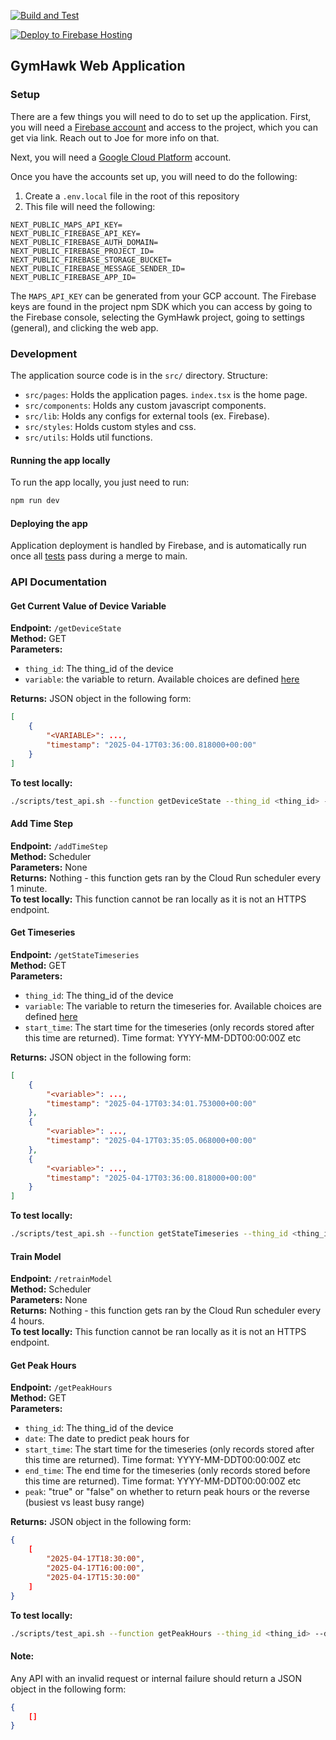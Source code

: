 [![Build and Test](https://github.com/ECESeniorDesign24-25/gymhawkapp/actions/workflows/firebase-hosting-pull-request.yml/badge.svg)](https://github.com/ECESeniorDesign24-25/gymhawkapp/actions/workflows/firebase-hosting-pull-request.yml)

[![Deploy to Firebase Hosting](https://github.com/ECESeniorDesign24-25/gymhawkapp/actions/workflows/firebase-hosting-merge.yml/badge.svg)](https://github.com/ECESeniorDesign24-25/gymhawkapp/actions/workflows/firebase-hosting-merge.yml)

## GymHawk Web Application

### Setup
There are a few things you will need to do to set up the application. First, you will need a [Firebase account](https://firebase.google.com/) and access to the project, which you can get via link. Reach out to Joe for more info on that.

Next, you will need a [Google Cloud Platform](https://console.cloud.google.com/) account.

Once you have the accounts set up, you will need to do the following:
1. Create a `.env.local` file in the root of this repository
2. This file will need the following:
```
NEXT_PUBLIC_MAPS_API_KEY=
NEXT_PUBLIC_FIREBASE_API_KEY=
NEXT_PUBLIC_FIREBASE_AUTH_DOMAIN=
NEXT_PUBLIC_FIREBASE_PROJECT_ID=
NEXT_PUBLIC_FIREBASE_STORAGE_BUCKET=
NEXT_PUBLIC_FIREBASE_MESSAGE_SENDER_ID=
NEXT_PUBLIC_FIREBASE_APP_ID=
```

The `MAPS_API_KEY` can be generated from your GCP account. The Firebase keys are found in the project npm SDK which you can access by going to the Firebase console, selecting the GymHawk project, going to settings (general), and clicking the web app.

### Development
The application source code is in the `src/` directory. Structure:

- `src/pages`: Holds the application pages. `index.tsx` is the home page.
- `src/components`: Holds any custom javascript components.
- `src/lib`: Holds any configs for external tools (ex. Firebase).
- `src/styles`: Holds custom styles and css.
- `src/utils`: Holds util functions.

#### Running the app locally
To run the app locally, you just need to run:
```bash
npm run dev
```

#### Deploying the app
Application deployment is handled by Firebase, and is automatically run once all [tests](functions/test_api.py) pass during a merge to main.

### API Documentation

#### Get Current Value of Device Variable
**Endpoint:** `/getDeviceState`  
**Method:** GET  
**Parameters:**
- `thing_id`: The thing_id of the device  
- `variable`: the variable to return. Available choices are defined [here](variables.md)

**Returns:** JSON object in the following form:
```json
[
    {
        "<VARIABLE>": ...,
        "timestamp": "2025-04-17T03:36:00.818000+00:00"
    }
]
```

**To test locally:**
```bash
./scripts/test_api.sh --function getDeviceState --thing_id <thing_id> --variable <variable>
```

#### Add Time Step
**Endpoint:** `/addTimeStep`  
**Method:** Scheduler  
**Parameters:** None  
**Returns:** Nothing - this function gets ran by the Cloud Run scheduler every 1 minute.  
**To test locally:** This function cannot be ran locally as it is not an HTTPS endpoint.

#### Get Timeseries
**Endpoint:** `/getStateTimeseries`  
**Method:** GET  
**Parameters:**
- `thing_id`: The thing_id of the device
- `variable`: The variable to return the timeseries for. Available choices are defined [here](variables.md)
- `start_time`: The start time for the timeseries (only records stored after this time are returned). Time format: YYYY-MM-DDT00:00:00Z etc

**Returns:** JSON object in the following form:
```json
[
    {
        "<variable>": ...,
        "timestamp": "2025-04-17T03:34:01.753000+00:00"
    },
    {
        "<variable>": ...,
        "timestamp": "2025-04-17T03:35:05.068000+00:00"
    },
    {
        "<variable>": ...,
        "timestamp": "2025-04-17T03:36:00.818000+00:00"
    }
]
```

**To test locally:**
```bash
./scripts/test_api.sh --function getStateTimeseries --thing_id <thing_id> --variable <variable> --start_time <start_time>
```

#### Train Model
**Endpoint:** `/retrainModel`  
**Method:** Scheduler  
**Parameters:** None  
**Returns:** Nothing - this function gets ran by the Cloud Run scheduler every 4 hours.  
**To test locally:** This function cannot be ran locally as it is not an HTTPS endpoint.

#### Get Peak Hours
**Endpoint:** `/getPeakHours`  
**Method:** GET  
**Parameters:**
- `thing_id`: The thing_id of the device
- `date`: The date to predict peak hours for
- `start_time`: The start time for the timeseries (only records stored after this time are returned). Time format: YYYY-MM-DDT00:00:00Z etc
- `end_time`: The end time for the timeseries (only records stored before this time are returned). Time format: YYYY-MM-DDT00:00:00Z etc
- `peak`: "true" or "false" on whether to return peak hours or the reverse (busiest vs least busy range)

**Returns:** JSON object in the following form:
```json
{
    [
        "2025-04-17T18:30:00",
        "2025-04-17T16:00:00",
        "2025-04-17T15:30:00"
    ]
}
```

**To test locally:**
```bash
./scripts/test_api.sh --function getPeakHours --thing_id <thing_id> --date <date> --start_time <start_time> --end_time <end_time> --peak <peak>
```

#### Note:
Any API with an invalid request or internal failure should return a JSON object in the following form:
```json
{
    []
}
```
